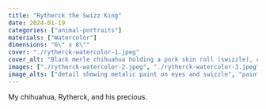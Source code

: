```yaml
---
title: "Rytherck the Swizz King"
date: 2024-01-19
categories: ["animal-portraits"]
materials: ["Watercolor"]
dimensions: "6\" x 8\""
cover: "./rytherck-watercolor-1.jpeg"
cover_alt: "Black merle chihuahua holding a pork skin roll (swizzle), upward view"
images: ["./rytherck-watercolor-2.jpeg", "./rytherck-watercolor-3.jpeg"]
image_alts: ["detail showing metalic paint on eyes and swizzle", "painting next to the actual dog, holding the swizz"]
---
```

My chihuahua, Rytherck, and his precious.